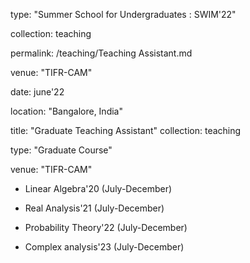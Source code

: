 
type: "Summer School for Undergraduates : SWIM'22"

collection: teaching

permalink: /teaching/Teaching Assistant.md

venue: "TIFR-CAM"

date: june'22

location: "Bangalore, India"



title: "Graduate Teaching Assistant"
collection: teaching

type: "Graduate Course"

venue: "TIFR-CAM"



* Linear Algebra'20 (July-December)


* Real Analysis'21 (July-December)


* Probability Theory'22 (July-December)


* Complex analysis'23 (July-December)

